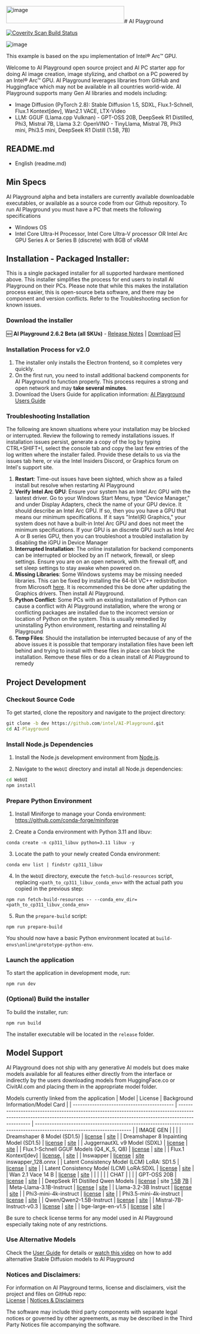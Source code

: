 <img width="316" height="46" alt="image" src="https://github.com/user-attachments/assets/7dacde60-8230-42c3-8d5a-f0a262320a93" /># AI Playground

<a href="https://scan.coverity.com/projects/ai-playground">
  <img alt="Coverity Scan Build Status"
       src="https://scan.coverity.com/projects/30694/badge.svg"/>
</a>

![image](https://github.com/user-attachments/assets/ee1efc30-4dd1-4934-9233-53fba00c71bd)


This example is based on the xpu implementation of Intel® Arc™ GPU.

Welcome to AI Playground open source project and AI PC starter app for doing AI image creation, image stylizing, and chatbot on a PC powered by an Intel® Arc™ GPU. AI Playground leverages libraries from GitHub and Huggingface which may not be available in all countries world-wide.  AI Playground supports many Gen AI libraries and models including:
- Image Diffusion (PyTorch 2.8): Stable Diffusion 1.5, SDXL, Flux.1-Schnell, Flux.1 Kontext[dev], Wan2.1 VACE, LTX-Video
- LLM: GGUF (Llama.cpp Vulknan) - GPT-OSS 20B, DeepSeek R1 Distilled, Phi3, Mistral 7B, Llama 3.2: OpenVINO - TinyLlama, Mistral 7B, Phi3 mini, Phi3.5 mini, DeepSeek R1 Distill (1.5B, 7B)

## README.md
- English (readme.md)

## Min Specs
AI Playground alpha and beta installers are currently available downloadable executables, or available as a source code from our Github repository.  To run AI Playground you must have a PC that meets the following specifications

*	Windows OS
*	Intel Core Ultra-H Processor, Intel Core Ultra-V processor OR Intel Arc GPU Series A or Series B (discrete) with 8GB of vRAM

## Installation - Packaged Installer: 
This is a single packaged installer for all supported hardware mentioned above. This installer simplifies the process for end users to install AI Playground on their PCs. Please note that while this makes the installation process easier, this is open-source beta software, and there may be component and version conflicts. Refer to the Troubleshooting section for known issues.

### Download the installer
:new: **AI Playground 2.6.2 Beta (all SKUs)** - [Release Notes](https://github.com/intel/AI-Playground/releases/tag/v2.6.2-beta) | [Download](https://github.com/intel/AI-Playground/releases/download/v2.6.2-beta/AI_Playground.exe) :new:

### Installation Process for v2.0
1. The installer only installs the Electron frontend, so it completes very quickly.
2. On the first run, you need to install additional backend components for AI Playground to function properly. This process requires a strong and open network and may **take several minutes**.
3. Download the Users Guide for application information: [AI Playground Users Guide](https://github.com/intel/ai-playground/blob/main/AI%20Playground%20Users%20Guide.pdf)

### Troubleshooting Installation
The following are known situations where your installation may be blocked or interrupted.  Review the following to remedy installations issues.  If installation issues persist, generate a copy of the log by typing CTRL+SHIFT+I, select the console tab and copy the last few entries of the log written where the installer failed.  Provide these details to us via the issues tab here, or via the Intel Insiders Discord, or Graphics forum on Intel's support site.
1. **Restart**: Time-out issues have been sighted, which show as a failed install but resolve when restarting AI Playground
2. **Verify Intel Arc GPU**: Ensure your system has an Intel Arc GPU with the lastest driver. Go to your Windows Start Menu, type "Device Manager," and under Display Adapters, check the name of your GPU device. It should describe an Intel Arc GPU. If so, then you you have a GPU that means our minimum specifications.  If it says "Intel(R) Graphics," your system does not have a built-in Intel Arc GPU and does not meet the minimum specifications. If your GPU is an discrete GPU such as Intel Arc A or B series GPU, then you can troubleshoot a troubled installation by disabling the iGPU in Device Manager
3. **Interrupted Installation**: The online installation for backend components can be interrupted or blocked by an IT network, firewall, or sleep settings. Ensure you are on an open network, with the firewall off, and set sleep settings to stay awake when powered on.
4. **Missing Libraries**: Some Windows systems may be missing needed libraries. This can be fixed by installing the 64-bit VC++ redistribution from Microsoft [here](https://learn.microsoft.com/en-us/cpp/windows/latest-supported-vc-redist?view=msvc-170). It is recommended this be done after updating the Graphics drivers. Then install AI Playground.
5. **Python Conflict**: Some PCs with an existing installation of Python can cause a conflict with AI Playground installation, where the wrong or conflicting packages are installed due to the incorrect version or location of Python on the system.  This is usually remedied by uninstalling Python environment, restarting and reinstalling AI Playground
6.  **Temp Files**: Should the installation be interrupted because of any of the above issues it is possible that temporary installation files have been left behind and trying to install with these files in place can block the installation. Remove these files or do a clean install of AI Playground to remedy

## Project Development
### Checkout Source Code

To get started, clone the repository and navigate to the project directory:

```cmd
git clone -b dev https://github.com/intel/AI-Playground.git
cd AI-Playground
```

### Install Node.js Dependencies

1. Install the Node.js development environment from [Node.js](https://nodejs.org/en/download).

2. Navigate to the `WebUI` directory and install all Node.js dependencies:

```cmd
cd WebUI
npm install
```

### Prepare Python Environment

1. Install Miniforge to manage your Conda environment: https://github.com/conda-forge/miniforge

2. Create a Conda environment with Python 3.11 and libuv:
```
conda create -n cp311_libuv python=3.11 libuv -y
```

3. Locate the path to your newly created Conda environment:
```
conda env list | findstr cp311_libuv
```

4. In the `WebUI` directory, execute the `fetch-build-resources` script, replacing `<path_to_cp311_libuv_conda_env>` with the actual path you copied in the previous step:
```
npm run fetch-build-resources -- --conda_env_dir=<path_to_cp311_libuv_conda_env>
```

5. Run the `prepare-build` script:
```
npm run prepare-build
```

You should now have a basic Python environment located at `build-envs\online\prototype-python-env`.

### Launch the application

To start the application in development mode, run:

```
npm run dev
```

### (Optional) Build the installer

To build the installer, run:

```
npm run build
```

The installer executable will be located in the `release` folder.

## Model Support
AI Playground does not ship with any generative AI models but does make models available for all features either directly from the interface or indirectly by the users downloading models from HuggingFace.co or CivitAI.com and placing them in the appropriate model folder. 

Models currently linked from the application 
| Model                                      | License                                                                                                                                                                      | Background Information/Model Card                                                                                      |
| ------------------------------------------ | ---------------------------------------------------------------------------------------------------------------------------------------------------------------------------- | ---------------------------------------------------------------------------------------------------------------------- |
| IMAGE GEN                        |                                            |                              |
| Dreamshaper 8 Model (SD1.5)                       | [license](https://huggingface.co/spaces/CompVis/stable-diffusion-license)                                             | [site](https://huggingface.co/Lykon/dreamshaper-8)                               |
| Dreamshaper 8 Inpainting Model (SD1.5)             | [license](https://huggingface.co/spaces/CompVis/stable-diffusion-license)                                             | [site](https://huggingface.co/Lykon/dreamshaper-8-inpainting)         |
| JuggernautXL v9 Model  (SDXL)                      | [license](https://huggingface.co/spaces/CompVis/stable-diffusion-license)                                             | [site](https://huggingface.co/RunDiffusion/Juggernaut-XL-v9)           |
| Flux.1-Schnell GGUF Models (Q4_K_S, Q8)                      | [license](https://huggingface.co/datasets/choosealicense/licenses/blob/main/markdown/apache-2.0.md)                                             | [site](https://huggingface.co/city96/FLUX.1-schnell-gguf)           |
| Flux.1 Kontext[dev]                       | [license](https://github.com/black-forest-labs/flux/blob/main/model_licenses/LICENSE-FLUX1-dev), | [site](https://huggingface.co/Comfy-Org/flux1-kontext-dev_ComfyUI/blob/main/split_files/diffusion_models/flux1-dev-kontext_fp8_scaled.safetensors)           |
| Inswapper                     | [license](https://huggingface.co/datasets/Gourieff/ReActor)                                              | [site](https://huggingface.co/Aitrepreneur/insightface) inswapper_128.onnx           |
| Latent Consistency Model (LCM) LoRA: SD1.5 | [license](https://huggingface.co/stabilityai/stable-diffusion-xl-base-1.0/blob/main/LICENSE.md) | [site](https://huggingface.co/latent-consistency/lcm-lora-sdv1-5) |
| Latent Consistency Model (LCM) LoRA:SDXL   | [license](https://huggingface.co/stabilityai/stable-diffusion-xl-base-1.0/blob/main/LICENSE.md) | [site](https://huggingface.co/latent-consistency/lcm-lora-sdxl)     |
| Wan 2.1 Vace 14 B | [license](https://huggingface.co/stabilityai/stable-diffusion-xl-base-1.0/blob/main/LICENSE.md) | [site]() |
|    |  |      |
| CHAT |  |      |
| GPT-OSS 20B                      | [license]()                 | [site]()     |
| DeepSeek R1 Distilled Qwen Models                      | [license](https://huggingface.co/datasets/choosealicense/licenses/blob/main/markdown/mit.md)                 | site [1.5B](https://huggingface.co/deepseek-ai/DeepSeek-R1-Distill-Qwen-1.5B) [7B](https://huggingface.co/deepseek-ai/DeepSeek-R1-Distill-Qwen-7B)    |
| Meta-Llama-3.1B-Instruct                     | [license]()                 | [site]()     |
| Llama-3.2-3B Instruct                      | [license]()                 | [site]()     |
| Phi3-mini-4k-instruct                      | [license](https://huggingface.co/microsoft/Phi-3-mini-4k-instruct/resolve/main/LICENSE)                 | [site](https://huggingface.co/microsoft/Phi-3-mini-4k-instruct)     |
| Phi3.5-mini-4k-instruct                      | [license]()                 | [site]()     |
| Qwen/Qwen2-1.5B-Instruct                     | [license](https://huggingface.co/datasets/choosealicense/licenses/blob/main/markdown/apache-2.0.md)                 | [site](https://huggingface.co/Qwen/Qwen2-1.5B-Instruct)     |
| Mistral-7B-Instruct-v0.3                     | [license](https://huggingface.co/datasets/choosealicense/licenses/blob/main/markdown/apache-2.0.md)                 | [site](https://huggingface.co/mistralai/Mistral-7B-Instruct-v0.3)     |
| bge-large-en-v1.5                          | [license](https://huggingface.co/datasets/choosealicense/licenses/blob/main/markdown/mit.md)                 | [site](https://huggingface.co/BAAI/bge-large-en-v1.5)                         |


Be sure to check license terms for any model used in AI Playground especially taking note of any restrictions.

### Use Alternative Models
Check the [User Guide](https://github.com/intel/ai-playground/blob/main/AI%20Playground%20Users%20Guide.pdf) for details or [watch this video](https://www.youtube.com/watch?v=1FXrk9Xcx2g) on how to add alternative Stable Diffusion models to AI Playground

### Notices and Disclaimers: 
For information on AI Playground terms, license and disclaimers, visit the project and files on GitHub repo:</br >
[License](https://github.com/intel/ai-playground/blob/main/LICENSE) | [Notices & Disclaimers](https://github.com/intel/ai-playground/blob/main/notices-disclaimers.md)

The software may include third party components with separate legal notices or governed by other agreements, as may be described in the Third Party Notices file accompanying the software.

